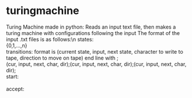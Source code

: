 # turingmachine
Turing Machine made in python:
  Reads an input text file, then makes a turing machine with configurations following the input
  The format of the input .txt files is as follows:\n
  states:  
  {0,1,...,n}  
  transitions: format is (current state, input, next state, character to write to tape, direction to move on tape) end line with ;  
  (cur, input, next, char, dir);(cur, input, next, char, dir);(cur, input, next, char, dir);  
  start:  
  <start state number>  
  accept:   
  <accept state number>
